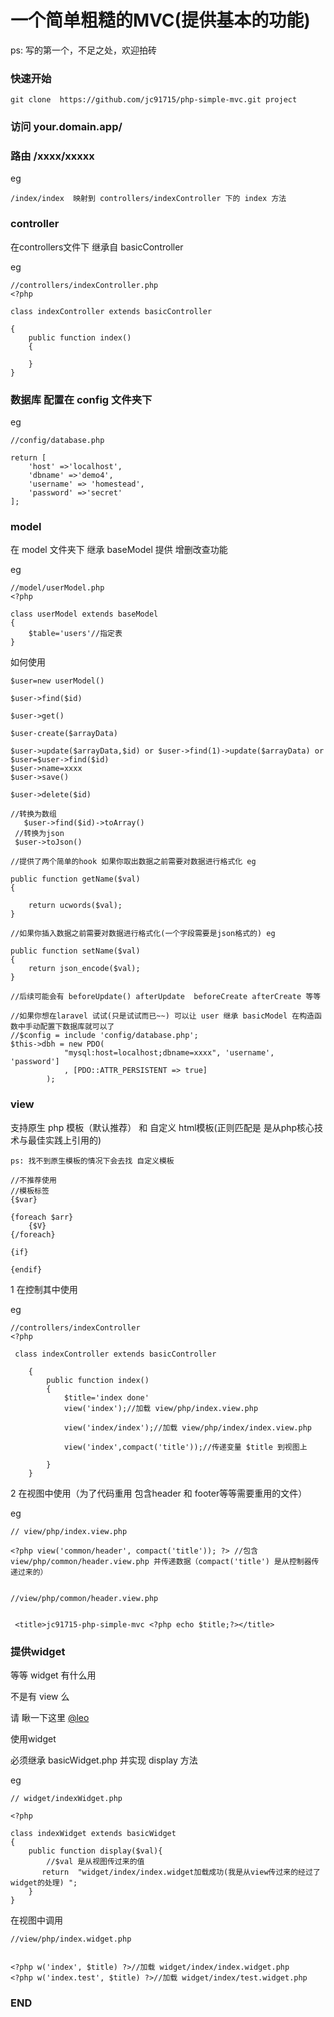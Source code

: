 
# 一个简单粗糙的MVC(提供基本的功能)

ps: 写的第一个，不足之处，欢迎拍砖


### 快速开始

    git clone  https://github.com/jc91715/php-simple-mvc.git project
    
 
### 访问 your.domain.app/


### 路由 /xxxx/xxxxx


eg

    /index/index  映射到 controllers/indexController 下的 index 方法
    

### controller 

  在controllers文件下 继承自 basicController

eg

    //controllers/indexController.php
    <?php
    
    class indexController extends basicController
    
    {
        public function index()
        {
            
        }
    }
    
### 数据库 配置在 config 文件夹下

eg

    //config/database.php
    
    return [
        'host' =>'localhost',
        'dbname' =>'demo4',
        'username' => 'homestead',
        'password' =>'secret'
    ];
    
  
  
### model
 
 在 model 文件夹下 继承 baseModel 提供 增删改查功能
 
eg
 
    //model/userModel.php
    <?php
    
    class userModel extends baseModel
    {
        $table='users'//指定表
    }
    
    
如何使用 
  
    $user=new userModel()
    
    $user->find($id)
    
    $user->get()
    
    $user-create($arrayData)
    
    $user->update($arrayData,$id) or $user->find(1)->update($arrayData) or 
    $user=$user->find($id) 
    $user->name=xxxx
    $user->save()
    
    $user->delete($id)
    
    //转换为数组
       $user->find($id)->toArray()
     //转换为json
     $user->toJson()
     
    //提供了两个简单的hook 如果你取出数据之前需要对数据进行格式化 eg
    
    public function getName($val)
    {

        return ucwords($val);
    }
    
    //如果你插入数据之前需要对数据进行格式化(一个字段需要是json格式的) eg
    
    public function setName($val)
    {
        return json_encode($val);
    }
    
    //后续可能会有 beforeUpdate() afterUpdate  beforeCreate afterCreate 等等
    
    //如果你想在laravel 试试(只是试试而已~~) 可以让 user 继承 basicModel 在构造函数中手动配置下数据库就可以了
    //$config = include 'config/database.php';
    $this->dbh = new PDO(
                "mysql:host=localhost;dbname=xxxx", 'username', 'password']
                , [PDO::ATTR_PERSISTENT => true]
            );
    
### view  

支持原生 php 模板（默认推荐） 和 自定义 html模板(正则匹配是 是从php核心技术与最佳实践上引用的)
    
    
    ps: 找不到原生模板的情况下会去找 自定义模板
    
    //不推荐使用
    //模板标签
    {$var}
    
    {foreach $arr}
        {$V}
    {/foreach}
    
    {if}
    
    {endif}
    



1 在控制其中使用
    
  eg
  
    //controllers/indexController
    <?php
    
     class indexController extends basicController
        
        {
            public function index()
            {
                $title='index done'
                view('index');//加载 view/php/index.view.php
                
                view('index/index');//加载 view/php/index/index.view.php
                
                view('index',compact('title'));//传递变量 $title 到视图上
                
            }
        }
        
        
2 在视图中使用（为了代码重用  包含header 和 footer等等需要重用的文件）


eg 
    
    // view/php/index.view.php

    <?php view('common/header', compact('title')); ?> //包含 view/php/common/header.view.php 并传递数据（compact('title') 是从控制器传递过来的）

  
    //view/php/common/header.view.php
       
       
     <title>jc91715-php-simple-mvc <?php echo $title;?></title>
     
     
     
### 提供widget 

等等 widget 有什么用 
 
不是有 view 么
 
 
请 瞅一下这里 [@leo](http://leo108.github.io/SinglePHP/doc.html#widget)


使用widget 

必须继承 basicWidget.php 并实现 display 方法


eg

    // widget/indexWidget.php
    
    <?php
    
    class indexWidget extends basicWidget
    {
        public function display($val){
            //$val 是从视图传过来的值
           return  "widget/index/index.widget加载成功(我是从view传过来的经过了widget的处理) ";
        }
    }
    
    
    
在视图中调用

    //view/php/index.widget.php
    
    
    <?php w('index', $title) ?>//加载 widget/index/index.widget.php
    <?php w('index.test', $title) ?>//加载 widget/index/test.widget.php
    
    
    
### END
    
    

    


    
    
    
 

   

    

    



    

    
